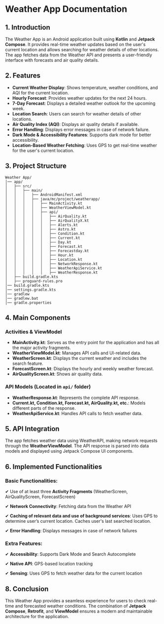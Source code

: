 # **Weather App Documentation**

## **1. Introduction**
The Weather App is an Android application built using **Kotlin** and **Jetpack Compose**. It provides real-time weather updates based on the user's current location and allows searching for weather details of other locations. The app fetches data from the Weather API and presents a user-friendly interface with forecasts and air quality details.

## **2. Features**
- **Current Weather Display**: Shows temperature, weather conditions, and AQI for the current location.
- **Hourly Forecast**: Provides weather updates for the next 24 hours.
- **7-Day Forecast**: Displays a detailed weather outlook for the upcoming week.
- **Location Search**: Users can search for weather details of other locations.
- **Air Quality Index (AQI)**: Displays air quality details if available.
- **Error Handling**: Displays error messages in case of network failure.
- **Dark Mode & Accessibility Features**: Supports dark mode for better accessibility.
- **Location-Based Weather Fetching**: Uses GPS to get real-time weather for the user's current location.

## **3. Project Structure**
```
Weather App/
│── app/
│   ├── src/
│   │   ├── main/
│   │   │   ├── AndroidManifest.xml
│   │   │   ├── java/mc/project/weatherapp/
│   │   │   │   ├── MainActivity.kt
│   │   │   │   ├── WeatherViewModel.kt
│   │   │   │   ├── api/
│   │   │   │   │   ├── AirQuality.kt
│   │   │   │   │   ├── AirQualityX.kt
│   │   │   │   │   ├── Alerts.kt
│   │   │   │   │   ├── Astro.kt
│   │   │   │   │   ├── Condition.kt
│   │   │   │   │   ├── Current.kt
│   │   │   │   │   ├── Day.kt
│   │   │   │   │   ├── Forecast.kt
│   │   │   │   │   ├── Forecastday.kt
│   │   │   │   │   ├── Hour.kt
│   │   │   │   │   ├── Location.kt
│   │   │   │   │   ├── NetworkResponse.kt
│   │   │   │   │   ├── WeatherApiService.kt
│   │   │   │   │   ├── WeatherResponse.kt
│   ├── build.gradle.kts
│   ├── proguard-rules.pro
│── build.gradle.kts
│── settings.gradle.kts
│── gradlew
│── gradlew.bat
│── gradle.properties
```

## **4. Main Components**
### **Activities & ViewModel**
- **MainActivity.kt**: Serves as the entry point for the application and has all the major activity fragments.
- **WeatherViewModel.kt**: Manages API calls and UI-related data.
- **WeatherScreen.kt**: Displays the current weather and includes the search feature.
- **ForecastScreen.kt**: Displays the hourly and weekly weather forecast.
- **AirQualityScreen.kt**: Shows air quality data.

### **API Models** (Located in `api/` folder)
- **WeatherResponse.kt**: Represents the complete API response.
- **Current.kt, Condition.kt, Forecast.kt, AirQuality.kt, etc.**: Models different parts of the response.
- **WeatherApiService.kt**: Handles API calls to fetch weather data.


## **5. API Integration**
The app fetches weather data using WeatherAPI, making network requests through the **WeatherViewModel**. The API response is parsed into data models and displayed using Jetpack Compose UI components.

## **6. Implemented Functionalities**
### **Basic Functionalities:**
✔ Use of at least three **Activity Fragments** (WeatherScreen, AirQualityScreen, ForecastScreen)

✔ **Network Connectivity**: Fetching data from the Weather API

✔ **Caching of relevant data and use of background services**: Uses GPS to determine user’s current location. Caches user's last searched location.

✔ **Error Handling**: Displays messages in case of network failures


### **Extra Features:**
✔ **Accessibility**: Supports Dark Mode and Search Autocomplete

✔ **Native API**: GPS-based location tracking

✔ **Sensing**: Uses GPS to fetch weather data for the current location



## **8. Conclusion**
This Weather App provides a seamless experience for users to check real-time and forecasted weather conditions. The combination of **Jetpack Compose**, **Retrofit**, and **ViewModel** ensures a modern and maintainable architecture for the application.

